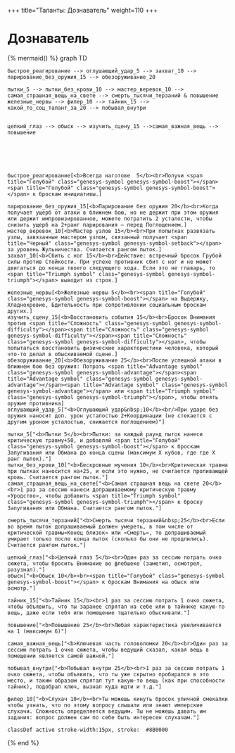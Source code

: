 +++
title="Таланты: Дознаватель"
weight=110
+++

Дознаватель
===

{% mermaid() %}
graph TD
    
    быстрое_реагирование --> оглушающий_удар_5 --> захват_10 --> парирование_без_оружия_15 --> обезоруживание_20
    
    пытки_5 --> пытки_без_крови_10 --> мастер_веревок_10 --> самая_страшная_вещь_на_свете --> смерть_тысячи_терзаний & повышение
    железные_нервы --> филер_10 --> тайник_15 --> какой_то_соц_талант_за_20 --> побывал_внутри


    цепкий_глаз --> обыск --> изучить_сцену_15 -->самая_важная_вещь --> повышение
 



    

    быстрое_реагирование[<b>Всегда наготове  5</b><br>Получи <span title="Голубой" class="genesys-symbol genesys-symbol-boost"></span><span title="Голубой" class="genesys-symbol genesys-symbol-boost"></span> к броскам инициативы.]  

    парирование_без_оружия_15[<b>Парирование без оружия 20</b><br>Когда получает ущерб от атаки в ближнем бою, но не держит при этом оружия или держит импровизированное, можете потратить 2 усталости, чтобы снизить ущерб на 2+ранг парирования — перед Поглощением.]
    мастер_веревок_10[<b>Мастер узлов 15</b><br>При попытках развязать узлы, завязанные мастером узлом, связанный получает <span title="Черный" class="genesys-symbol genesys-symbol-setback"></span> за уровень Жульничества. Считается рангом пыток.]
    захват_10[<b>Сбить с ног 15</b><br>Действие: встречный бросок Грубой силы против Стойкости. При успехе противник сбит с ног и не может двигаться до конца твоего следующего хода. Если это не главарь, то <span title="Triumph symbol" class="genesys-symbol genesys-symbol-triumph"></span> выводит из строя.]

    железные_нервы[<b>Железные нервы 5</b><br><span title="Голубой" class="genesys-symbol genesys-symbol-boost"></span> на Выдержку, Хладнокровие, Бдительность при сопротивлении социальным броскам других.]
    изучить_сцену_15[<b>Восстановить события 15</b><br>Бросок Внимания против <span title="Сложность" class="genesys-symbol genesys-symbol-difficulty"></span><span title="Сложность" class="genesys-symbol genesys-symbol-difficulty"></span><span title="Сложность" class="genesys-symbol genesys-symbol-difficulty"></span>, чтобы попытаться восстановить физические характеристики человека, который что-то делал в обыскиваемой сцене.]
    обезоруживание_20[<b>Обезоруживание 25</b><br>После успешной атаки в ближнем бою без оружия: Потрать <span title="Advantage symbol" class="genesys-symbol genesys-symbol-advantage"></span><span title="Advantage symbol" class="genesys-symbol genesys-symbol-advantage"></span><span title="Advantage symbol" class="genesys-symbol genesys-symbol-advantage"></span> или <span title="Triumph symbol" class="genesys-symbol genesys-symbol-triumph"></span>, чтобы отнять оружие противника]
    оглушающий_удар_5["<b>Оглушающий удар&nbsp;10</b><br/>При ударе без оружия наносит доп. урон усталостью 2+Координации (не стекается с другим уроном усталостью, снижается поглощением)"]

    пытки_5["<b>Пытки 5</b><br>Пытки: за каждый раунд пыток нанеси критическую травму+50, и добавляй <span title="Голубой" class="genesys-symbol genesys-symbol-boost"></span> к броскам Запугивания или Обмана до конца сцены (максимум Х кубов, где где Х ранг пыток)."]
    пытки_без_крови_10["<b>Бескровные мучения 10</b><br>Критическая травма при пытках наносится на+25, и если это нужно, не считается проливающей кровь. Считается рангом пыток."]
    самая_страшная_вещь_на_свете["<b>Самая страшная вещь на свете 20</b><br>1 раз за сессию нанеси допрашиваемому критическую травму «Уродство», чтобы добавить <span title="Triumph symbol" class="genesys-symbol genesys-symbol-triumph"></span> к броску Запугивания или Обмана. Считается рангом пыток."]

    смерть_тысячи_терзаний["<b>Смерть тысячи терзаний&nbsp;25</b><br>Если во время пыток допрашиваемый должен умереть, в том числе от критической травмы«Конец близок» или «Смерть», то допрашиваемый умирает только после конца пыток (сколько бы они не продлились). Считается рангом пыток."]

    цепкий_глаз["<b>Цепкий глаз 5</b><br>Один раз за сессию потрать очко сюжета, чтобы бросить Внимание во флебшеке (заметил, осмотрел, разузнал)."]
    обыск["<b>Обыск 10</b><br><span title="Голубой" class="genesys-symbol genesys-symbol-boost"></span> к броскам Внимания на обыск или осмотр."]

    тайник_15["<b>Тайник 15</b><br>1 раз за сессию потрать 1 очко сюжета, чтобы объявить, что ты заранее спрятал на себе или в тайнике какую-то вещь, даже если тебя или помещение тщательно обыскивали."]

    повышение["<b>Повышение 25</b><br>Любая характеристика увеличивается на 1 (максимум 6)"]

    самая_важная_вещь["<b>Ключевая часть головоломки 20</b><br>Один раз за сессию потрать 1 очко сюжета, чтобы ведущий сказал, какая вещь в помещении является самой важной."]

    побывал_внутри["<b>Побывал внутри 25</b><br>1 раз за сессию потрать 1 очко сюжета, чтобы объявить, что ты уже скрытно пробирался в это место, и таким образом спрятал тут какую-то вещь (как при способности тайник), подобрал ключ, вызнал куда идти и т.д."]

    филер_10["<b>Слухач 10</b><br>Ты можешь кинуть бросок уличной смекалки чтобы узнать, что по этому вопросу слышали или знают имперские слухачи. Сложность определяется ведущим. Ты не можешь давать им задания: вопрос должен сам по себе быть интересен слухачам."]

    classDef active stroke-width:15px, stroke: 	#8B0000
{% end %}